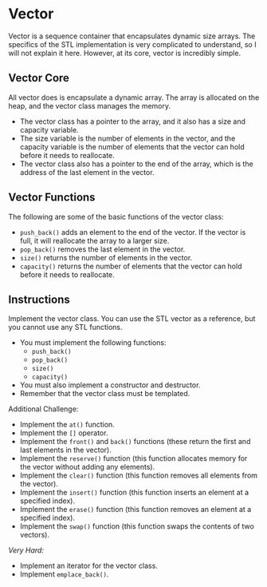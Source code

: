 # Vector

Vector is a sequence container that encapsulates dynamic size arrays.
The specifics of the STL implementation is very complicated to understand, so I will not explain it here.
However, at its core, vector is incredibly simple.

## Vector Core
All vector does is encapsulate a dynamic array. The array is allocated on the heap, and the vector class manages the memory.
* The vector class has a pointer to the array, and it also has a size and capacity variable.
* The size variable is the number of elements in the vector, and the capacity variable is the number of elements that the vector can hold before it needs to reallocate.
* The vector class also has a pointer to the end of the array, which is the address of the last element in the vector.

## Vector Functions
The following are some of the basic functions of the vector class:
* `push_back()` adds an element to the end of the vector. If the vector is full, it will reallocate the array to a larger size.
* `pop_back()` removes the last element in the vector.
* `size()` returns the number of elements in the vector.
* `capacity()` returns the number of elements that the vector can hold before it needs to reallocate.

## Instructions
Implement the vector class. You can use the STL vector as a reference, but you cannot use any STL functions.
* You must implement the following functions:
  * `push_back()`
  * `pop_back()`
  * `size()`
  * `capacity()`
* You must also implement a constructor and destructor.
* Remember that the vector class must be templated.

Additional Challenge:
* Implement the `at()` function.
* Implement the `[]` operator.
* Implement the `front()` and `back()` functions (these return the first and last elements in the vector).
* Implement the `reserve()` function (this function allocates memory for the vector without adding any elements).
* Implement the `clear()` function (this function removes all elements from the vector).
* Implement the `insert()` function (this function inserts an element at a specified index).
* Implement the `erase()` function (this function removes an element at a specified index).
* Implement the `swap()` function (this function swaps the contents of two vectors).

_Very Hard:_
* Implement an iterator for the vector class.
* Implement `emplace_back()`.